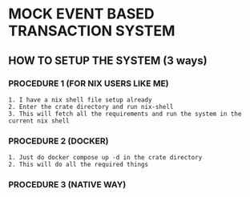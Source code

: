 # MOCK EVENT BASED TRANSACTION SYSTEM

## HOW TO SETUP THE SYSTEM (3 ways)

### PROCEDURE 1 (FOR NIX USERS LIKE ME)

```
1. I have a nix shell file setup already
2. Enter the crate directory and run nix-shell
3. This will fetch all the requirements and run the system in the current nix shell
```

### PROCEDURE 2 (DOCKER)

```
1. Just do docker compose up -d in the crate directory
2. This will do all the required things
```

### PROCEDURE 3 (NATIVE WAY)

```

```